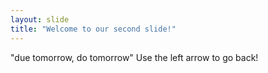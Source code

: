 ```yaml
---
layout: slide
title: "Welcome to our second slide!"
---
```

"due tomorrow, do tomorrow"
Use the left arrow to go back!
